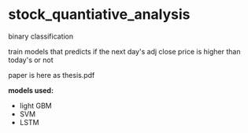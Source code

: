 # stock_quantiative_analysis

binary classification

train models that predicts if the next day's adj close price is higher than today's or not

paper is here as thesis.pdf

**models used:**
- light GBM
- SVM 
- LSTM

